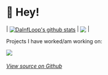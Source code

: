 # 👋 Hey!

| <a href="https://github.com/anuraghazra/github-readme-stats"><img align="center" src="https://github-readme-stats.vercel.app/api?username=dainfloop&show_icons=true&include_all_commits=true&theme=buefy&hide_border=true" alt="DaInfLoop's github stats" /></a> | <a href="https://github.com/anuraghazra/github-readme-stats"><img align="center" src="https://github-readme-stats.vercel.app/api/top-langs/?username=dainfloop&layout=compact&theme=buefy&hide_border=true" /></a> |

Projects I have worked/am working on:

[![](https://gamebanana.com/wips/embeddables/66110?type=thumbnail)](https://gamebanana.com/wips/66110)
###### [View source on Github](https://github.com/DaInfLoop/Funkin-x-House-Vibe)
